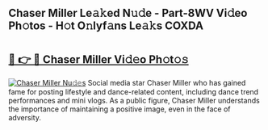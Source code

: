 ## Chaser Miller Le𝚊𝚔ed N𝚞𝚍e - Part-8WV Vi𝚍eo Ph𝚘tos - H𝚘t O𝚗lyf𝚊ns Le𝚊𝚔s COXDA

# <h2><a href="http://hfh24u.feru.top/?c=Chaser+Miller">🔗 👉 🔴 Chaser Miller Vi𝚍𝚎o Ph𝚘t𝚘𝚜</a></h2>

[![Chaser Miller Nu𝚍𝚎s](https://i.imgur.com/0TWrTi3.gif)](http://hfh24u.feru.top/?c=Chaser+Miller)
Social media star Chaser Miller who has gained fame for posting lifestyle and dance-related content, including dance trend performances and mini vlogs. As a public figure, Chaser Miller understands the importance of maintaining a positive image, even in the face of adversity. 
